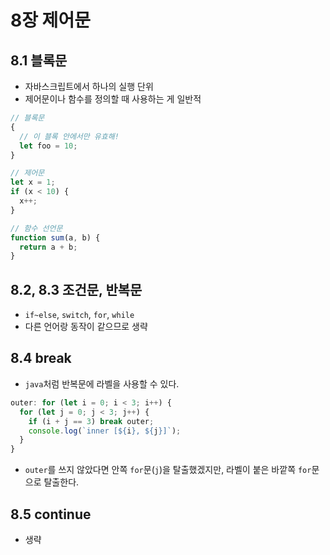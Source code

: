 # 8장 제어문

## 8.1 블록문

- 자바스크립트에서 하나의 실행 단위
- 제어문이나 함수를 정의할 때 사용하는 게 일반적

```javascript
// 블록문
{
  // 이 블록 안에서만 유효해!
  let foo = 10;
}

// 제어문
let x = 1;
if (x < 10) {
  x++;
}

// 함수 선언문
function sum(a, b) {
  return a + b;
}
```

## 8.2, 8.3 조건문, 반복문

- `if~else`, `switch`, `for`, `while`
- 다른 언어랑 동작이 같으므로 생략

## 8.4 break

- `java`처럼 반복문에 라벨을 사용할 수 있다.

```javascript
outer: for (let i = 0; i < 3; i++) {
  for (let j = 0; j < 3; j++) {
    if (i + j == 3) break outer;
    console.log(`inner [${i}, ${j}]`);
  }
}
```

- `outer`를 쓰지 않았다면 안쪽 `for`문(`j`)을 탈출했겠지만, 라벨이 붙은 바깥쪽 `for`문으로 탈출한다.

## 8.5 continue

- 생략
